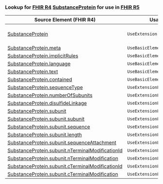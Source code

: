### Lookup for [FHIR R4](https://hl7.org/fhir/R4/) [SubstanceProtein](https://hl7.org/fhir/R4/SubstanceProtein.html) for use in [FHIR R5](https://hl7.org/fhir/R5/)

| Source Element (FHIR R4) | Usage | Target |
| -------------- | ----- | ------ |
| [SubstanceProtein](https://hl7.org/fhir/R4/SubstanceProtein.html#resource) | `UseExtension` | [http://hl7.org/fhir/4.0/StructureDefinition/extension-SubstanceProtein](StructureDefinition-ext-R4-SubstanceProtein.html) |
| [SubstanceProtein.meta](https://hl7.org/fhir/R4/SubstanceProtein.html#resource) | `UseBasicElement` | [Resource.meta](https://hl7.org/fhir/R5/Resource.html#resource) |
| [SubstanceProtein.implicitRules](https://hl7.org/fhir/R4/SubstanceProtein.html#resource) | `UseBasicElement` | [Resource.implicitRules](https://hl7.org/fhir/R5/Resource.html#resource) |
| [SubstanceProtein.language](https://hl7.org/fhir/R4/SubstanceProtein.html#resource) | `UseBasicElement` | [Resource.language](https://hl7.org/fhir/R5/Resource.html#resource) |
| [SubstanceProtein.text](https://hl7.org/fhir/R4/SubstanceProtein.html#resource) | `UseBasicElement` | [DomainResource.text](https://hl7.org/fhir/R5/DomainResource.html#resource) |
| [SubstanceProtein.contained](https://hl7.org/fhir/R4/SubstanceProtein.html#resource) | `UseBasicElement` | [DomainResource.contained](https://hl7.org/fhir/R5/DomainResource.html#resource) |
| [SubstanceProtein.sequenceType](https://hl7.org/fhir/R4/SubstanceProtein.html#resource) | `UseExtensionFromAncestor` | - |
| [SubstanceProtein.numberOfSubunits](https://hl7.org/fhir/R4/SubstanceProtein.html#resource) | `UseExtensionFromAncestor` | - |
| [SubstanceProtein.disulfideLinkage](https://hl7.org/fhir/R4/SubstanceProtein.html#resource) | `UseExtensionFromAncestor` | - |
| [SubstanceProtein.subunit](https://hl7.org/fhir/R4/SubstanceProtein.html#resource) | `UseExtensionFromAncestor` | - |
| [SubstanceProtein.subunit.subunit](https://hl7.org/fhir/R4/SubstanceProtein.html#resource) | `UseExtensionFromAncestor` | - |
| [SubstanceProtein.subunit.sequence](https://hl7.org/fhir/R4/SubstanceProtein.html#resource) | `UseExtensionFromAncestor` | - |
| [SubstanceProtein.subunit.length](https://hl7.org/fhir/R4/SubstanceProtein.html#resource) | `UseExtensionFromAncestor` | - |
| [SubstanceProtein.subunit.sequenceAttachment](https://hl7.org/fhir/R4/SubstanceProtein.html#resource) | `UseExtensionFromAncestor` | - |
| [SubstanceProtein.subunit.nTerminalModificationId](https://hl7.org/fhir/R4/SubstanceProtein.html#resource) | `UseExtensionFromAncestor` | - |
| [SubstanceProtein.subunit.nTerminalModification](https://hl7.org/fhir/R4/SubstanceProtein.html#resource) | `UseExtensionFromAncestor` | - |
| [SubstanceProtein.subunit.cTerminalModificationId](https://hl7.org/fhir/R4/SubstanceProtein.html#resource) | `UseExtensionFromAncestor` | - |
| [SubstanceProtein.subunit.cTerminalModification](https://hl7.org/fhir/R4/SubstanceProtein.html#resource) | `UseExtensionFromAncestor` | - |
